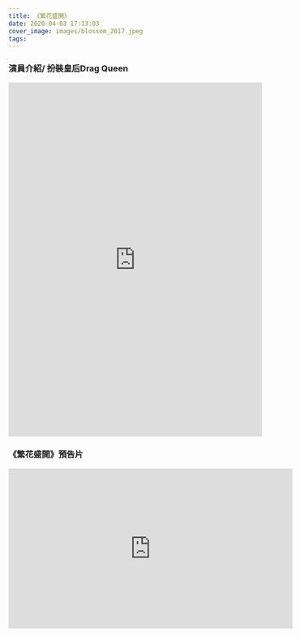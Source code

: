 ```yaml
---
title: 《繁花盛開》
date: 2020-04-03 17:13:03
cover_image: images/blossom_2017.jpeg
tags:
---
```


### 演員介紹/ 扮裝皇后Drag Queen

<iframe src="https://www.facebook.com/plugins/post.php?href=https%3A%2F%2Fwww.facebook.com%2FFANHUASHENGKAfilm%2Fposts%2F1935719880082993&width=500" width="500" height="697" style="border:none;overflow:hidden" scrolling="no" frameborder="0" allowTransparency="true" allow="encrypted-media"></iframe>

<style>
.video-container {
    position: relative;
    padding-bottom: 56.25%;
    padding-top: 30px; height: 0; overflow: hidden;
}
.video-container iframe,
.video-container object,
.video-container embed {
    position: absolute;
    top: 0;
    left: 0;
    width: inherit;
    height: 100%;
}
.fb-video {
    width: 100%;
} 
.fb-video span {
    margin: 0 !important;
}
.block {
    margin-bottom: 15px;
}
.video-box {
    display: flex;
    flex-wrap: wrap;
}
.video-box > *,
.video-box .fb-video {
    flex: 1 1 560px;
    display: flex;
    justify-content: flex-start;
}
.embed-container {
    margin-bottom: 15px;
}
@media screen and (min-width: 150px) and (max-width: 768px) {.embed-container { position: relative; padding-bottom: 56.25%; height: 0; overflow: hidden; max-width: 100%; } .embed-container iframe, .embed-container object, .embed-container embed { position: absolute; top: 0; left: 0; width: 100%; height: 100%; }}
</style>

### 《繁花盛開》預告片

<div class="video-box">
<div class='embed-container'>
    <iframe src='https://www.youtube.com/embed//vSbNXeR4X-Y' width="560" height="315" frameborder="0" allow="accelerometer; autoplay; encrypted-media; gyroscope; picture-in-picture" allowfullscreen></iframe>
</div>
</div>



